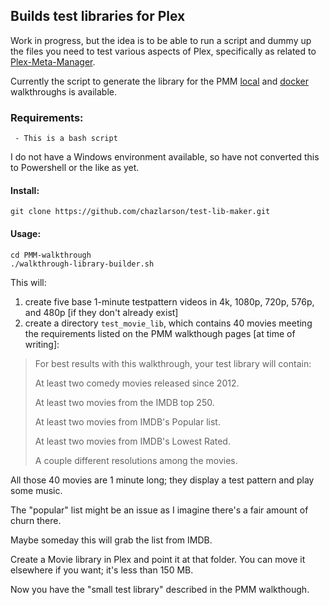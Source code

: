 ## Builds test libraries for Plex

Work in progress, but the idea is to be able to run a script and dummy up the files you need to test various aspects of Plex, specifically as related to [Plex-Meta-Manager](https://github.com/meisnate12/Plex-Meta-Manager.git).

Currently the script to generate the library for the PMM [local](https://metamanager.wiki/en/latest/pmm/install/local/) and [docker](https://metamanager.wiki/en/latest/pmm/install/docker/) walkthroughs is available.

### Requirements:
```
 - This is a bash script
```

I do not have a Windows environment available, so have not converted this to Powershell or the like as yet.

#### Install:
```
git clone https://github.com/chazlarson/test-lib-maker.git
```
#### Usage:

```
cd PMM-walkthrough
./walkthrough-library-builder.sh
```

This will:

1. create five base 1-minute testpattern videos in 4k, 1080p, 720p, 576p, and 480p [if they don't already exist]
2. create a directory `test_movie_lib`, which contains 40 movies meeting the requirements listed on the PMM walkthough pages [at time of writing]:

> For best results with this walkthrough, your test library will contain:
>
> At least two comedy movies released since 2012.
>
> At least two movies from the IMDB top 250.
>
> At least two movies from IMDB's Popular list.
>
> At least two movies from IMDB's Lowest Rated.
>
> A couple different resolutions among the movies.

All those 40 movies are 1 minute long; they display a test pattern and play some music.

The "popular" list might be an issue as I imagine there's a fair amount of churn there.

Maybe someday this will grab the list from IMDB.

Create a Movie library in Plex and point it at that folder.  You can move it elsewhere if you want; it's less than 150 MB.

Now you have the "small test library" described in the PMM walkthough.
